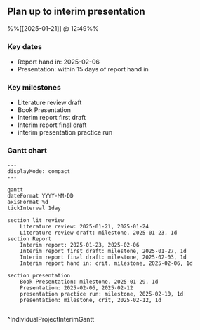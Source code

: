 
## Plan up to interim presentation
%%[[2025-01-21]] @ 12:49%%

### Key dates

- Report hand in: 2025-02-06
- Presentation: within 15 days of report hand in

### Key milestones

- Literature review draft
- Book Presentation
- Interim report first draft
- Interim report final draft
- interim presentation practice run

### Gantt chart

```mermaid
---
displayMode: compact
---

gantt
dateFormat YYYY-MM-DD
axisFormat %d
tickInterval 1day

section lit review
	Literature review: 2025-01-21, 2025-01-24
	Literature review draft: milestone, 2025-01-23, 1d
section Report
	Interim report: 2025-01-23, 2025-02-06
	Interim report first draft: milestone, 2025-01-27, 1d
	Interim report final draft: milestone, 2025-02-03, 1d
	Interim report hand in: crit, milestone, 2025-02-06, 1d

section presentation
	Book Presentation: milestone, 2025-01-29, 1d
	Presentation: 2025-02-06, 2025-02-12
	presentation practice run: milestone, 2025-02-10, 1d
	presentation: milestone, crit, 2025-02-12, 1d
	
```

^IndividualProjectInterimGantt

